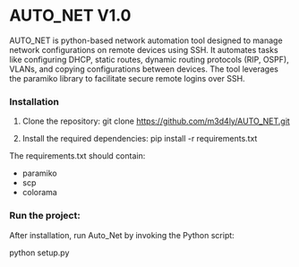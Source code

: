# AUTO_NET V1.0

AUTO_NET is python-based network automation tool designed to manage network configurations on remote devices using SSH. It automates tasks like configuring DHCP, static routes, dynamic routing protocols (RIP, OSPF), VLANs, and copying configurations between devices. The tool leverages the paramiko library to facilitate secure remote logins over SSH.



### Installation

1. Clone the repository:
git clone https://github.com/m3d4ly/AUTO_NET.git


2. Install the required dependencies:
pip install -r requirements.txt

The requirements.txt should contain:

- paramiko
- scp
- colorama

### Run the project: 
After installation, run Auto_Net by invoking the Python script:

python setup.py
